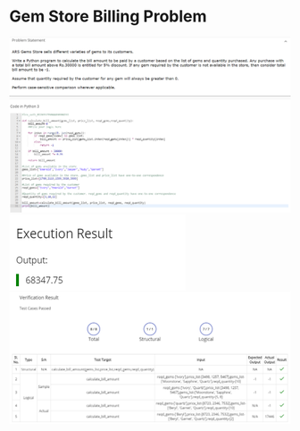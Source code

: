 # Gem Store Billing Problem

<img src = "images/i1.PNG">
<br>
<img src = "images/i2.PNG">
<br>
<img src = "images/i3.PNG">
<br>